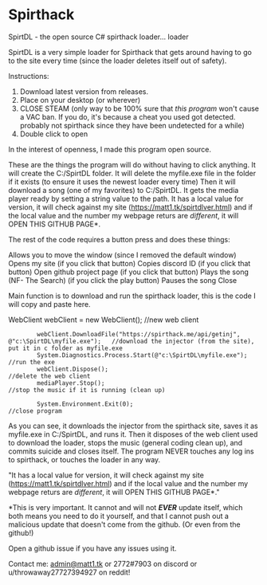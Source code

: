 # Spirthack
SpirtDL - the open source C# spirthack loader... loader 



SpirtDL is a very simple loader for Spirthack that gets around having to go to the site every time (since the loader deletes itself out of safety). 

Instructions: 
1. Download latest version from releases.
2. Place on your desktop (or wherever)
3. CLOSE STEAM (only way to be 100% sure that *this program* won't cause a VAC ban. If you do, it's because a cheat you used got detected. probably not spirthack since they have been undetected for a while)
4. Double click to open

In the interest of openness, I made this program open source. 

These are the things the program will do without having to click anything. It will create the C:/SpirtDL folder. It will delete the myfile.exe file in the folder if it exists (to ensure it uses the newest loader every time) Then it will download a song (one of my favorites) to C:/SpirtDL. It gets the media player ready by setting a string value to the path. It has a local value for version, it will check against my site (https://matt1.tk/spirtdlver.html) and if the local value and the number my webpage returs are *different*, it will OPEN THIS GITHUB PAGE*.

The rest of the code requires a button press and does these things:

Allows you to move the window (since I removed the default window)
Opens my site (if you click that button)
Copies discord ID (if you click that button) 
Open github project page (if you click that button)
Plays the song (NF- The Search) (if you click the play button)
Pauses the song
Close 

Main function is to download and run the spirthack loader, this is the code I will copy and paste here. 

WebClient webClient = new WebClient();                                                  //new web client

            webClient.DownloadFile("https://spirthack.me/api/getinj", @"c:\SpirtDL\myfile.exe");   //download the injector (from the site), put it in c folder as myfile.exe
            System.Diagnostics.Process.Start(@"c:\SpirtDL\myfile.exe");                            //run the exe
            webClient.Dispose();                                                                   //delete the web client
            mediaPlayer.Stop();                                                                    //stop the music if it is running (clean up)

            System.Environment.Exit(0);                                                            //close program 

As you can see, it downloads the injector from the spirthack site, saves it as myfile.exe in C:/SpirtDL, and runs it. Then it disposes of the web client used to download the loader, stops the music (general coding clean up), and commits suicide and closes itself. The program NEVER touches any log ins to spirthack, or touches the loader in any way.


"It has a local value for version, it will check against my site (https://matt1.tk/spirtdlver.html) and if the local value and the number my webpage returs are *different*, it will OPEN THIS GITHUB PAGE*."

*This is very important. It cannot and will not ***EVER*** update itself, which both means you need to do it yourself, and that I cannot push out a malicious update that doesn't come from the github. (Or even from the github!)

Open a github issue if you have any issues using it. 

Contact me: admin@matt1.tk or 2772#7903 on discord or u/throwaway27727394927 on reddit!
